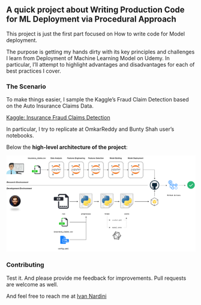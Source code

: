 ## A quick project about Writing Production Code for ML Deployment via Procedural Approach

This project is just the first part focused on How to write code for Model deployment. 

The purpose is getting my hands dirty with its key principles and challenges I learn from Deployment of Machine Learning Model on Udemy. In particular, I’ll attempt to highlight advantages and disadvantages for each of best practices I cover.

### The Scenario

To make things easier, I sample the Kaggle’s Fraud Claim Detection based on the Auto Insurance Claims Data.

[Kaggle: Insurance Fraud Claims Detection](https://www.kaggle.com/buntyshah/auto-insurance-claims-data) 

In particular, I try to replicate at OmkarReddy and Bunty Shah user’s notebooks.

Below the **high-level architecture of the project**: 

<p align="center">
<img src="https://github.com/IvanNardini/mlpipe-production-code-procedural/raw/master/ml_lab.png">
</p>

### Contributing

Test it. And please provide me feedback for improvements. Pull requests are welcome as well.

And feel free to reach me at [Ivan Nardini](ivan.nardini@sas.com )